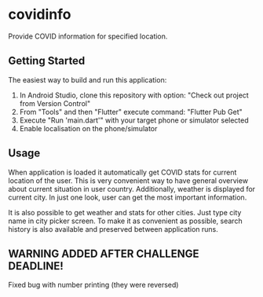 # covidinfo

Provide COVID information for specified location.

## Getting Started

The easiest way to build and run this application:
1. In Android Studio, clone this repository with option: "Check out project from Version Control"
2. From "Tools" and then "Flutter" execute command: "Flutter Pub Get"
3. Execute "Run 'main.dart'" with your target phone or simulator selected
4. Enable localisation on the phone/simulator

## Usage

When application is loaded it automatically get COVID stats for current location of the user.
This is very convenient way to have general overview about current situation in user country.
Additionally, weather is displayed for current city.
In just one look, user can get the most important information.

It is also possible to get weather and stats for other cities.
Just type city name in city picker screen.
To make it as convenient as possible, search history is also available and preserved between application runs.

## WARNING ADDED AFTER CHALLENGE DEADLINE!
Fixed bug with number printing (they were reversed)